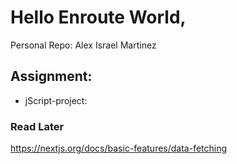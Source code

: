 # Hello Enroute World,
Personal Repo: Alex Israel Martinez

## Assignment:
- jScript-project:

### Read Later

https://nextjs.org/docs/basic-features/data-fetching


